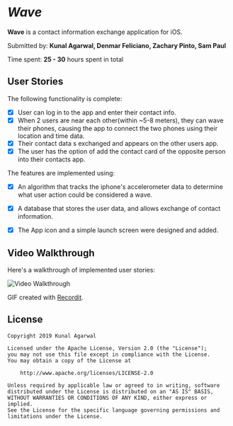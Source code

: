 # *Wave*

**Wave** is a contact information exchange application for iOS.

Submitted by: **Kunal Agarwal, Denmar Feliciano, Zachary Pinto, Sam Paul**

Time spent: **25 - 30** hours spent in total

## User Stories

The following functionality is complete:

* [x] User can log in to the app and enter their contact info.
* [x] When 2 users are near each other(within ~5-8 meters), they can wave their phones, causing the app to connect the two phones using their location and time data.
* [x] Their contact data s exchanged and appears on the other users app.
* [x] The user has the option of add the contact card of the opposite person into their contacts app.

The features are implemented using:

- [x] An algorithm that tracks the iphone's accelerometer data to determine what user action could be considered a wave.
- [x] A database that stores the user data, and allows exchange of contact information. 
- [x] The App icon and a simple launch screen were designed and added.


## Video Walkthrough 

Here's a walkthrough of implemented user stories:

<img src='' title='Video Walkthrough' width='' alt='Video Walkthrough' />

GIF created with [Recordit](http://recordit.co/).

## License

    Copyright 2019 Kunal Agarwal

    Licensed under the Apache License, Version 2.0 (the "License");
    you may not use this file except in compliance with the License.
    You may obtain a copy of the License at

        http://www.apache.org/licenses/LICENSE-2.0

    Unless required by applicable law or agreed to in writing, software
    distributed under the License is distributed on an "AS IS" BASIS,
    WITHOUT WARRANTIES OR CONDITIONS OF ANY KIND, either express or implied.
    See the License for the specific language governing permissions and
    limitations under the License.
